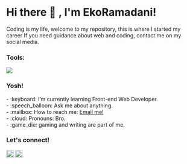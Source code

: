 # <summary><strong>Hi there :wave: , I'm EkoRamadani!</strong></summary>
Coding is my life,
welcome to my repository,
this is where I started my career
If you need guidance about web and coding, contact me on my social media.

### <summary><strong>Tools:</strong></summary>
<p>
    <img src="https://img.shields.io/badge/Text%20Editor-Visual%20Studio%20Code-blue?&logo=visual%20studio%20code&logoColor=blue" />
</p>

### <summary><strong>Yosh!</strong></summary>
<p>
    - :keyboard: I’m currently learning Front-end Web Developer. </br>
    - :speech_balloon: Ask me about anything.</br>
    - :mailbox: How to reach me: <a href="mailto:ekor4m4d4n1@gmail.com">Email me!</a>  </br>
    - :cloud: Pronouns: Bro. </br>
    - :game_die: gaming and writing are part of me. </br>
<p>
 
### <summary><strong>Let's connect!</strong></summary>

<a href="https://www.instagram.com/yours/">
  <img align="left" alt="Goo's Instagram" width="20px" src="https://simpleicons.now.sh/instagram/495f7e" />
</a>
<a href="https://yours.com/">
  <img align="left" alt="Goo's Blog" width="20px" src="https://simpleicons.now.sh/blogger/495f7e" />
</a>

<!--
**EkoRamadhan17/EkoRamadhan17** is a ✨ _special_ ✨ repository because its `README.md` (this file) appears on your GitHub profile.

Here are some ideas to get you started:

- 🔭 I’m currently working on ...
- 🌱 I’m currently learning ...
- 👯 I’m looking to collaborate on ...
- 🤔 I’m looking for help with ...
- 💬 Ask me about ...
- 📫 How to reach me: ...
- 😄 Pronouns: ...
- ⚡ Fun fact: ...
-->
